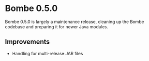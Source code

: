 Bombe 0.5.0
===

Bombe 0.5.0 is largely a maintenance release, cleaning up the Bombe codebase and
preparing it for newer Java modules.

## Improvements

- Handling for multi-release JAR files
